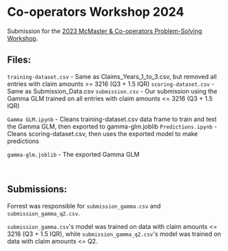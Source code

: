 # Co-operators Workshop 2024

Submission for the [2023 McMaster & Co-operators Problem-Solving Workshop](https://math.mcmaster.ca/fifth-annual-mcmaster-industrial-workshop-registration-open/).

## Files:

  `training-dataset.csv` - Same as Claims_Years_1_to_3.csv, but removed all entries with claim amounts >= 3216 (Q3 + 1.5 IQR)
  `scoring-dataset.csv` - Same as Submission_Data.csv
  `submission.csv` - Our submission using the Gamma GLM trained on all entries with claim amounts <= 3216 (Q3 + 1.5 IQR)

  `Gamma GLM.ipynb` - Cleans training-dataset.csv data frame to train and test the Gamma GLM, then exported to gamma-glm.joblib
  `Predictions.ipynb` - Cleans scoring-dataset.csv, then uses the exported model to make predictions

  `gamma-glm.joblib` - The exported Gamma GLM

<br>

## Submissions:

Forrest was responsible for `submission_gamma.csv` and `submission_gamma_q2.csv`. 

`submission_gamma.csv`'s model was trained on data with claim amounts <= 3216 (Q3 + 1.5 IQR), while `submission_gamma_q2.csv`'s model was trained on data with claim amounts <= Q2.
